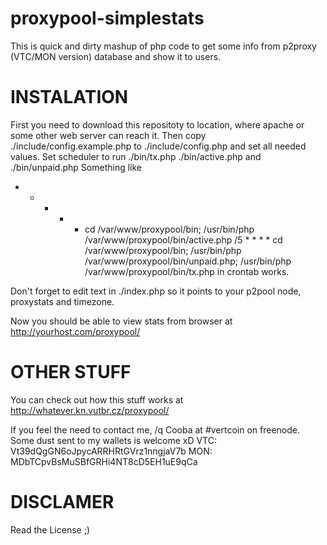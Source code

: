 proxypool-simplestats
=====================

This is quick and dirty mashup of php code to get some info from p2proxy (VTC/MON version) database and show it to users.


INSTALATION
===========

First you need to download this repositoty to location, where apache or some other web server can reach it. Then copy ./include/config.example.php to ./include/config.php and set all needed values.
Set scheduler to run ./bin/tx.php ./bin/active.php and ./bin/unpaid.php
Something like
* * * * * cd /var/www/proxypool/bin; /usr/bin/php /var/www/proxypool/bin/active.php
/5 * * * * cd /var/www/proxypool/bin; /usr/bin/php /var/www/proxypool/bin/unpaid.php; /usr/bin/php /var/www/proxypool/bin/tx.php
in crontab works.

Don't forget to edit text in ./index.php so it points to your p2pool node, proxystats and timezone.

Now you should be able to view stats from browser at http://yourhost.com/proxypool/


OTHER STUFF
===========

You can check out how this stuff works at http://whatever.kn.vutbr.cz/proxypool/

If you feel the need to contact me, /q Cooba at #vertcoin on freenode.
Some dust sent to my wallets is welcome xD
VTC: Vt39dQgGN6oJpycARRHRtGVrz1nngjaV7b
MON: MDbTCpvBsMuSBfGRHi4NT8cD5EH1uE9qCa


DISCLAMER
=========

Read the License ;) 
